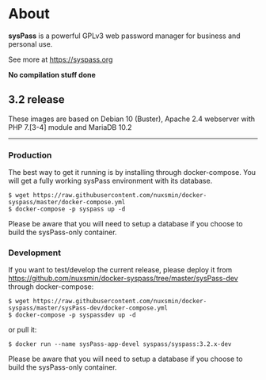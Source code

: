 # About

**sysPass** is a powerful GPLv3 web password manager for business and personal use.

See more at https://syspass.org

**No compilation stuff done**

## 3.2 release

These images are based on Debian 10 (Buster), Apache 2.4 webserver with PHP 7.[3-4] module and MariaDB 10.2

---

### Production

The best way to get it running is by installing through docker-compose. You will get a fully working sysPass environment with its database.

```
$ wget https://raw.githubusercontent.com/nuxsmin/docker-syspass/master/docker-compose.yml
$ docker-compose -p syspass up -d
```

Please be aware that you will need to setup a database if you choose to build the sysPass-only container.

### Development

If you want to test/develop the current release, please deploy it from https://github.com/nuxsmin/docker-syspass/tree/master/sysPass-dev through docker-compose:

```
$ wget https://raw.githubusercontent.com/nuxsmin/docker-syspass/master/sysPass-dev/docker-compose.yml
$ docker-compose -p syspassdev up -d
```

or pull it:

```
$ docker run --name sysPass-app-devel syspass/syspass:3.2.x-dev
```

Please be aware that you will need to setup a database if you choose to build the sysPass-only container.
